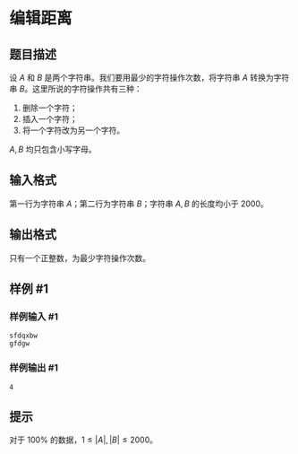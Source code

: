 # 编辑距离

## 题目描述

设 $A$ 和 $B$ 是两个字符串。我们要用最少的字符操作次数，将字符串 $A$ 转换为字符串 $B$。这里所说的字符操作共有三种：

1. 删除一个字符；
2. 插入一个字符；
3. 将一个字符改为另一个字符。

$A, B$ 均只包含小写字母。


## 输入格式

第一行为字符串 $A$；第二行为字符串 $B$；字符串 $A, B$ 的长度均小于 $2000$。


## 输出格式

只有一个正整数，为最少字符操作次数。


## 样例 #1

### 样例输入 #1
```
sfdqxbw
gfdgw
```

### 样例输出 #1

```
4
```

## 提示

对于 $100 \%$ 的数据，$1 \le |A|, |B| \le 2000$。
